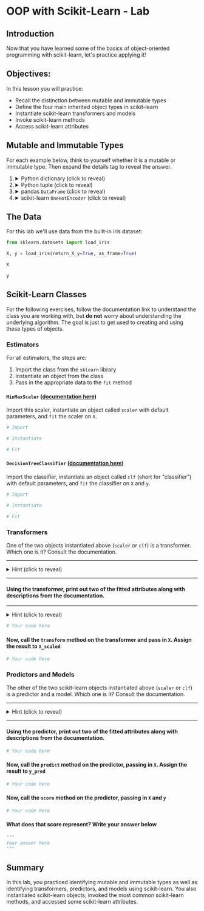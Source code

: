 # OOP with Scikit-Learn - Lab

## Introduction

Now that you have learned some of the basics of object-oriented programming with scikit-learn, let's practice applying it!

## Objectives:

In this lesson you will practice:

* Recall the distinction between mutable and immutable types
* Define the four main inherited object types in scikit-learn
* Instantiate scikit-learn transformers and models
* Invoke scikit-learn methods
* Access scikit-learn attributes

## Mutable and Immutable Types

For each example below, think to yourself whether it is a mutable or immutable type. Then expand the details tag to reveal the answer.

<ol>
    <li>
        <details>
            <summary style="cursor: pointer">Python dictionary (click to reveal)</summary>
            <p><strong>Mutable.</strong> For example, the `update` method can be used to modify values within a dictionary.</p>
            <p></p>
        </details>
    </li>
    <li>
        <details>
            <summary style="cursor: pointer">Python tuple (click to reveal)</summary>
            <p><strong>Immutable.</strong> If you want to create a modified version of a tuple, you need to use <code>=</code> to reassign it.</p>
            <p></p>
        </details>
    </li>
    <li>
        <details>
            <summary style="cursor: pointer">pandas <code>DataFrame</code> (click to reveal)</summary>
            <p><strong>Mutable.</strong> Using the <code>inplace=True</code> argument with various different methods allows you to modify a dataframe in place.</p>
            <p></p>
        </details>
    </li>
    <li>
        <details>
            <summary style="cursor: pointer">scikit-learn <code>OneHotEncoder</code> (click to reveal)</summary>
            <p><strong>Mutable.</strong> Calling the <code>fit</code> method causes the transformer to store information about the data that is passed in, modifying its internal attributes.</p>
            <p></p>
        </details>
    </li>
</ol>

## The Data

For this lab we'll use data from the built-in iris dataset:


```python
from sklearn.datasets import load_iris

X, y = load_iris(return_X_y=True, as_frame=True)
```


```python
X
```


```python
y
```

## Scikit-Learn Classes

For the following exercises, follow the documentation link to understand the class you are working with, but **do not** worry about understanding the underlying algorithm. The goal is just to get used to creating and using these types of objects.

### Estimators

For all estimators, the steps are:

1. Import the class from the `sklearn` library
2. Instantiate an object from the class
3. Pass in the appropriate data to the `fit` method

#### `MinMaxScaler` ([documentation here](https://scikit-learn.org/stable/modules/generated/sklearn.preprocessing.MinMaxScaler.html))

Import this scaler, instantiate an object called `scaler` with default parameters, and `fit` the scaler on `X`.


```python
# Import

# Instantiate

# Fit

```

#### `DecisionTreeClassifier` ([documentation here](https://scikit-learn.org/stable/modules/generated/sklearn.tree.DecisionTreeClassifier.html))

Import the classifier, instantiate an object called `clf` (short for "classifier") with default parameters, and `fit` the classifier on `X` and `y`.


```python
# Import

# Instantiate

# Fit

```

### Transformers

One of the two objects instantiated above (`scaler` or `clf`) is a transformer. Which one is it? Consult the documentation.

---

<details>
    <summary style="cursor: pointer">Hint (click to reveal)</summary>
    <p>The class with a <code>transform</code> method is a transformer.</p>
</details>

---

#### Using the transformer, print out two of the fitted attributes along with descriptions from the documentation.

---

<details>
    <summary style="cursor: pointer">Hint (click to reveal)</summary>
    <p>Attributes ending with <code>_</code> are fitted attributes.</p>
</details>


```python
# Your code here
```

#### Now, call the `transform` method on the transformer and pass in `X`. Assign the result to `X_scaled`


```python
# Your code here
```

### Predictors and Models

The other of the two scikit-learn objects instantiated above (`scaler` or `clf`) is a predictor and a model. Which one is it? Consult the documentation.

---

<details>
    <summary style="cursor: pointer">Hint (click to reveal)</summary>
    <p>The class with a <code>predict</code> method and a <code>score</code> method is a predictor and a model.</p>
</details>

---

#### Using the predictor, print out two of the fitted attributes along with descriptions from the documentation.


```python
# Your code here
```

#### Now, call the `predict` method on the predictor, passing in `X`. Assign the result to `y_pred`


```python
# Your code here
```

#### Now, call the `score` method on the predictor, passing in `X` and `y`


```python
# Your code here
```

#### What does that score represent? Write your answer below


```python
"""
Your answer here
"""
```

## Summary

In this lab, you practiced identifying mutable and immutable types as well as identifying transformers, predictors, and models using scikit-learn. You also instantiated scikit-learn objects, invoked the most common scikit-learn methods, and accessed some scikit-learn attributes.
